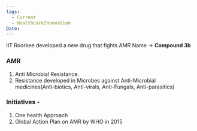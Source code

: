 ```yaml
---
tags:
  - Current
  - HealthcareInnovation
Date:
---
```

IIT Roorkee developed a new drug that fights AMR
Name -> **Compound 3b**
### AMR
1. Anti Microbial Resistance.
2. Resistance developed in Microbes against Anti-Microbial medicines(Anti-biotics, Anti-virals, Anti-Fungals, Anti-parasitics)

### Initiatives -
1. One health Approach
2. Global Action Plan on AMR by WHO in 2015